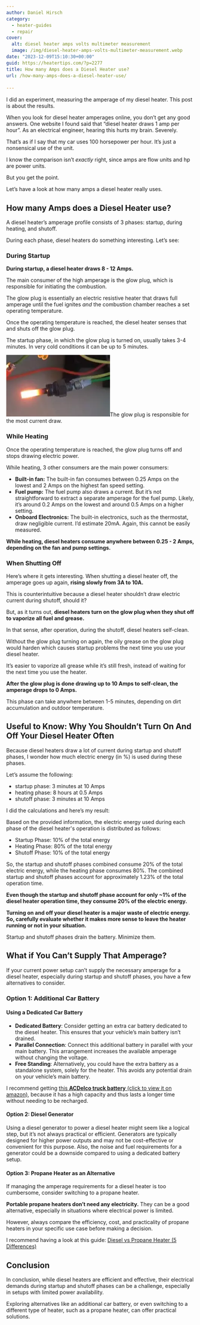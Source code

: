 ```yaml
---
author: Daniel Hirsch
category:
  - heater-guides
  - repair
cover:
  alt: diesel heater amps volts multimeter measurement
  image: /img/diesel-heater-amps-volts-multimeter-measurement.webp
date: "2023-12-09T15:10:30+00:00"
guid: https://heatertips.com/?p=2277
title: How many Amps does a Diesel Heater use?
url: /how-many-amps-does-a-diesel-heater-use/

---
```

I did an experiment, measuring the amperage of my diesel heater. This post is about the results.

When you look for diesel heater amperages online, you don’t get any good answers. One website I found said that “diesel heater draws 1 amp per hour”. As an electrical engineer, hearing this hurts my brain. Severely.

That’s as if I say that my car uses 100 horsepower per hour. It’s just a nonsensical use of the unit.

I know the comparison isn’t _exactly_ right, since amps are flow units and hp are power units.

But you get the point.

Let’s have a look at how many amps a diesel heater really uses.

## How many Amps does a Diesel Heater use?

A diesel heater’s amperage profile consists of 3 phases: startup, during heating, and shutoff.

During each phase, diesel heaters do something interesting. Let’s see:

### During Startup

**During startup, a diesel heater draws 8 - 12 Amps.**

The main consumer of the high amperage is the glow plug, which is responsible for initiating the combustion.

The glow plug is essentially an electric resistive heater that draws full amperage until the fuel ignites _and_ the combustion chamber reaches a set operating temperature.

Once the operating temperature is reached, the diesel heater senses that and shuts off the glow plug.

The startup phase, in which the glow plug is turned on, usually takes 3-4 minutes. In very cold conditions it can be up to 5 minutes.

![diesel heater glow plug glowing](/img/diesel-heater-glow-plug-glowing.webp)The glow plug is responsible for the most current draw.

### While Heating

Once the operating temperature is reached, the glow plug turns off and stops drawing electric power.

While heating, 3 other consumers are the main power consumers:

- **Built-in fan:** The built-in fan consumes between 0.25 Amps on the lowest and 2 Amps on the highest fan speed setting.
- **Fuel pump:** The fuel pump also draws a current. But it’s not straightforward to extract a separate amperage for the fuel pump. Likely, it’s around 0.2 Amps on the lowest and around 0.5 Amps on a higher setting.
- **Onboard Electronics:** The built-in electronics, such as the thermostat, draw negligible current. I’d estimate 20mA. Again, this cannot be easily measured.

**While heating, diesel heaters consume anywhere between 0.25 - 2 Amps, depending on the fan and pump settings.**

### When Shutting Off

Here’s where it gets interesting. When shutting a diesel heater off, the amperage goes up again, **rising slowly from 3A to 10A.**

This is counterintuitive because a diesel heater shouldn’t draw electric current during shutoff, should it?

But, as it turns out, **diesel heaters turn on the glow plug when they shut off to vaporize all fuel and grease.**

In that sense, after operation, during the shutoff, diesel heaters self-clean.

Without the glow plug turning on again, the oily grease on the glow plug would harden which causes startup problems the next time you use your diesel heater.

It’s easier to vaporize all grease while it’s still fresh, instead of waiting for the next time you use the heater.

**After the glow plug is done drawing up to 10 Amps to self-clean, the amperage drops to 0 Amps.**

This phase can take anywhere between 1-5 minutes, depending on dirt accumulation and outdoor temperature.

## Useful to Know: Why You Shouldn’t Turn On And Off Your Diesel Heater Often

Because diesel heaters draw a lot of current during startup and shutoff phases, I wonder how much electric energy (in %) is used during these phases.

Let’s assume the following:

- startup phase: 3 minutes at 10 Amps
- heating phase: 8 hours at 0.5 Amps
- shutoff phase: 3 minutes at 10 Amps

I did the calculations and here’s my result:

Based on the provided information, the electric energy used during each phase of the diesel heater's operation is distributed as follows:

- Startup Phase: 10% of the total energy
- Heating Phase: 80% of the total energy
- Shutoff Phase: 10% of the total energy

So, the startup and shutoff phases combined consume 20% of the total electric energy, while the heating phase consumes 80%. ​The combined startup and shutoff phases account for approximately 1.23% of the total operation time.

**Even though the startup and shutoff phase account for only ~1% of the diesel heater operation time, they consume 20% of the electric energy.**

**Turning on and off your diesel heater is a major waste of electric energy. So, carefully evaluate whether it makes more sense to leave the heater running or not in your situation.**

Startup and shutoff phases drain the battery. Minimize them.

## What if You Can’t Supply That Amperage?

If your current power setup can’t supply the necessary amperage for a diesel heater, especially during startup and shutoff phases, you have a few alternatives to consider.

### Option 1: Additional Car Battery

#### Using a Dedicated Car Battery

- **Dedicated Battery**: Consider getting an extra car battery dedicated to the diesel heater. This ensures that your vehicle’s main battery isn’t drained.
- **Parallel Connection**: Connect this additional battery in parallel with your main battery. This arrangement increases the available amperage without changing the voltage.
- **Free Standing**: Alternatively, you could have the extra battery as a standalone system, solely for the heater. This avoids any potential drain on your vehicle’s main battery.

I recommend getting [this **ACDelco truck battery** (click to view it on amazon)](https://www.amazon.com/ACDelco-48AGM-Professional-Automotive-Battery/dp/B008FWCLHU?crid=1DO87AIKO2A1Z&keywords=car%2Bbattery&qid=1702134054&sprefix=car%2Bbatter%2Caps%2C260&sr=8-5&th=1&linkCode=ll1&tag=heatertips-20&linkId=504bc15bb15a86f009e69a8f6fc9d84d&language=en_US&ref_=as_li_ss_tl), because it has a high capacity and thus lasts a longer time without needing to be recharged.

#### Option 2: Diesel Generator

Using a diesel generator to power a diesel heater might seem like a logical step, but it’s not always practical or efficient. Generators are typically designed for higher power outputs and may not be cost-effective or convenient for this purpose. Also, the noise and fuel requirements for a generator could be a downside compared to using a dedicated battery setup.

#### Option 3: Propane Heater as an Alternative

If managing the amperage requirements for a diesel heater is too cumbersome, consider switching to a propane heater.

**Portable propane heaters don’t need any electricity.** They can be a good alternative, especially in situations where electrical power is limited.

However, always compare the efficiency, cost, and practicality of propane heaters in your specific use case before making a decision.

I recommend having a look at this guide: [Diesel vs Propane Heater (5 Differences)](/diesel-vs-propane-heater/)

## Conclusion

In conclusion, while diesel heaters are efficient and effective, their electrical demands during startup and shutoff phases can be a challenge, especially in setups with limited power availability.

Exploring alternatives like an additional car battery, or even switching to a different type of heater, such as a propane heater, can offer practical solutions.
